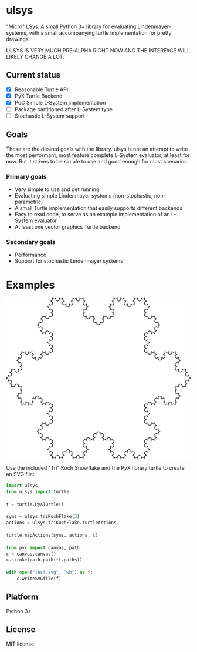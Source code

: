 # ulsys
"Micro" LSys. A small Python 3+ library for evaluating Lindenmayer-systems, with a small accompanying turtle implementation for pretty drawings.

ULSYS IS VERY MUCH PRE-ALPHA RIGHT NOW AND THE INTERFACE WILL LIKELY CHANGE A LOT.

## Current status
- [X] Reasonable Turtle API
- [X] PyX Turtle Backend
- [X] PoC Simple L-System implementation
- [ ] Package partitioned after L-System type
- [ ] Stochastic L-System support

## Goals 
These are the desired goals with the library. ulsys is not an attempt to write the most performant, most feature complete L-System evaluator, at least for now. But it strives to be simple to use and good enough for most scenarios.

### Primary goals
- Very simple to use and get running.
- Evaluating simple Lindenmayer systems (non-stochastic, non-parametric)
- A small Turtle implementation that easily supports different backends
- Easy to read code, to serve as an example implementation of an L-System evaluator.
- At least one vector graphics Turtle backend

### Secondary goals
- Performance
- Support for stochastic Lindenmayer systems

# Examples
![Koch Snowflake Vector Image](example.svg)

Use the included "Tri" Koch Snowflake and the PyX library turtle to create an
SVG file:

```python
import ulsys
from ulsys import turtle

t = turtle.PyXTurtle()

syms = ulsys.triKochFlake(3)
actions = ulsys.triKochFlake.turtleActions

turtle.mapActions(syms, actions, t)

from pyx import canvas, path
c = canvas.canvas()
c.stroke(path.path(*t.paths))

with open("test.svg", "wb") as f:
    c.writeSVGfile(f)
```

## Platform
Python 3+

## License
MIT license. 

